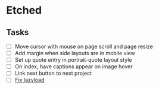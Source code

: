 # Etched


## Tasks

- [ ] Move cursor with mouse on page scroll and page resize
- [ ] Add margin when side layouts are in mobile view
- [ ] Set up quote entry in portrait-quote layout style
- [ ] On index, have captions appear on image hover
- [ ] Link next button to next project
- [ ] [Fix lazyload](https://dev.to/p4lm/lazy-loading-images-in-hugo-45e0)
